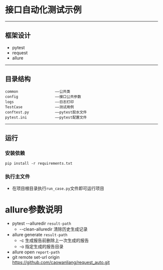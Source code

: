 # 接口自动化测试示例

---

## 框架设计

- pytest
- request
- allure

---

## 目录结构

    common                 ——公共类
    config                 ——接口公共参数
    logs                   ——日志打印
    TestCase               ——测试用例
    conftest.py            ——pytest胶水文件
    pytest.ini             ——pytest配置文件

---

## 运行

### 安装依赖

```shell
pip install -r requirements.txt
```

### 执行主文件

* 在项目根目录执行`run_case.py`文件即可运行项目


# allure参数说明


- pytest --alluredir `result-path`
    - --clean-alluredir 清除历史生成记录
- allure generate `result-path`
    - -c 生成报告前删除上一次生成的报告
    - -o 指定生成的报告目录
- allure open `report-path`
- git remote set-url origin https://github.com/caowanliang/request_auto.git
